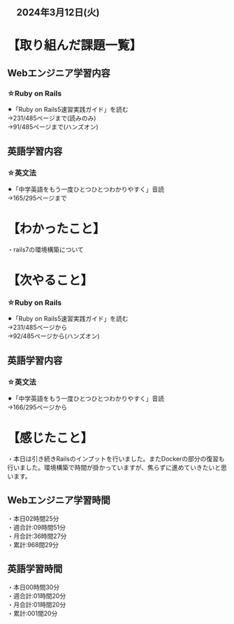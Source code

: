 ## 　2024年3月12日(火)
# 【取り組んだ課題一覧】
## Webエンジニア学習内容
### ☆Ruby on Rails
⚫︎「Ruby on Rails5速習実践ガイド」を読む<br>
→231/485ページまで(読みのみ)<br>
→91/485ページまで(ハンズオン)<br>
## 英語学習内容
### ☆英文法
⚫︎「中学英語をもう一度ひとつひとつわかりやすく」音読<br>
→165/295ページまで<br>
# 【わかったこと】
・rails7の環境構築について<br>
# 【次やること】
### ☆Ruby on Rails
⚫︎「Ruby on Rails5速習実践ガイド」を読む<br>
→231/485ページから<br>
→92/485ページから(ハンズオン)<br>
## 英語学習内容
### ☆英文法
⚫︎「中学英語をもう一度ひとつひとつわかりやすく」音読<br>
→166/295ページから<br>
# 【感じたこと】
・本日は引き続きRailsのインプットを行いました。またDockerの部分の復習も行いました。環境構築で時間が掛かっていますが、焦らずに進めていきたいと思います。<br>
## Webエンジニア学習時間
・本日02時間25分<br>
・週合計:09時間51分<br>
・月合計:36時間27分<br>
・累計:968間29分<br>
## 英語学習時間
・本日00時間30分<br>
・週合計:01時間20分<br>
・月合計:01時間20分<br>
・累計:001間20分<br>
